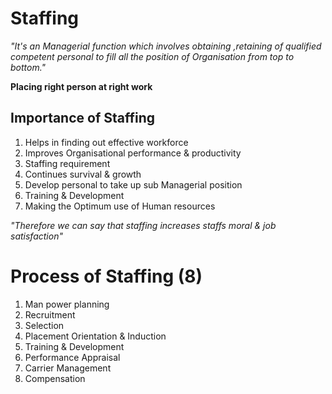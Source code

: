 # Staffing

*"It's an Managerial function which involves obtaining
,retaining of qualified competent personal to fill all
the position of Organisation from top to bottom."*

**Placing right person at right work**

## Importance of Staffing
1. Helps in finding out effective workforce
1. Improves Organisational performance & productivity
1. Staffing requirement
1. Continues survival & growth
1. Develop personal to take up sub Managerial position
1. Training & Development
1. Making the Optimum use of Human resources

*"Therefore we can say that staffing increases staffs moral & job satisfaction"*

# Process of Staffing (8)
1. Man power planning
1. Recruitment
1. Selection
1. Placement Orientation & Induction
1. Training & Development
1. Performance Appraisal
1. Carrier Management
1. Compensation
